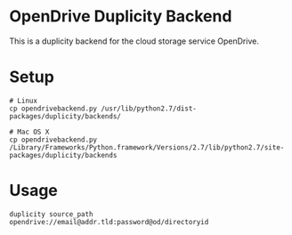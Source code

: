 # OpenDrive Duplicity Backend

This is a duplicity backend for the cloud storage service OpenDrive.

# Setup

```
# Linux
cp opendrivebackend.py /usr/lib/python2.7/dist-packages/duplicity/backends/

# Mac OS X
cp opendrivebackend.py /Library/Frameworks/Python.framework/Versions/2.7/lib/python2.7/site-packages/duplicity/backends
```

# Usage
```
duplicity source_path opendrive://email@addr.tld:password@od/directoryid
```
